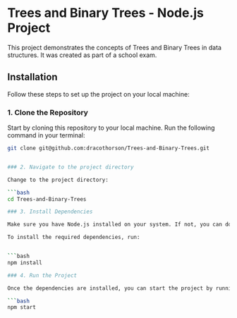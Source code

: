 # Trees and Binary Trees - Node.js Project

This project demonstrates the concepts of Trees and Binary Trees in data structures. It was created as part of a school exam.

## Installation

Follow these steps to set up the project on your local machine:

### 1. Clone the Repository

Start by cloning this repository to your local machine. Run the following command in your terminal:

```bash
git clone git@github.com:dracothorson/Trees-and-Binary-Trees.git


### 2. Navigate to the project directory

Change to the project directory:

```bash
cd Trees-and-Binary-Trees

### 3. Install Dependencies

Make sure you have Node.js installed on your system. If not, you can download it from https://nodejs.org.

To install the required dependencies, run:


```bash
npm install

### 4. Run the Project

Once the dependencies are installed, you can start the project by running:

```bash
npm start